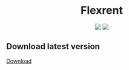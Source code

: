 <h1 align="center">Flexrent</h1>

<p align="center">
  <img src="https://badgen.net/github/tag/Multiflexxx/client-flex-rent/?color=purple">
  <img src="https://badgen.net/github/release/Multiflexxx/client-flex-rent/?color=pink">
</p>

## Download latest version
[Download](https://flexrent.multiflexxx.de/Releases/flexrent.apk)
